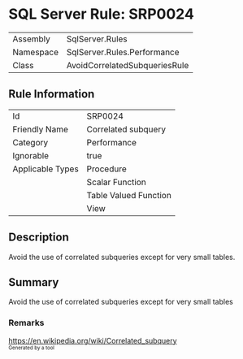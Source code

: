 ﻿# SQL Server Rule: SRP0024
  
|    |    |
|----|----|
| Assembly | SqlServer.Rules |
| Namespace | SqlServer.Rules.Performance |
| Class | AvoidCorrelatedSubqueriesRule |
  
## Rule Information
  
|    |    |
|----|----|
| Id | SRP0024 |
| Friendly Name | Correlated subquery |
| Category | Performance |
| Ignorable | true |
| Applicable Types | Procedure  |
|   | Scalar Function |
|   | Table Valued Function |
|   | View |
  
## Description
  
Avoid the use of correlated subqueries except for very small tables.
  
## Summary
  
Avoid the use of correlated subqueries except for very small tables
  
### Remarks
  
https://en.wikipedia.org/wiki/Correlated_subquery  
<sub><sup>Generated by a tool</sup></sub>
